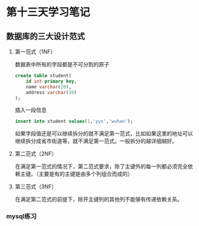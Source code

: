 # 第十三天学习笔记

## 数据库的三大设计范式

1. 第一范式（1NF）

    数据表中所有的字段都是不可分割的原子
    ```sql
    create table student(
        id int primary key,
        name varchar(20),
        address varchar(30)
    );
    ```
    插入一段信息
    ```sql
    insert into student values(1,'yyx','wuhan');
    ```
    如果字段值还是可以继续拆分的就不满足第一范式，比如如果这里的地址可以继续拆分成省市街道等，就不满足第一范式。一般拆分的越详细越好。
2. 第二范式（2NF）

    在满足第一范式的情况下，第二范式要求，除了主键外的每一列都必须完全依赖主键。（主要是有的主键是由多个列组合而成的）
3. 第三范式（3NF）

    在满足第二范式的前提下，除开主键列的其他列不能够有传递依赖关系。

### mysql练习

    